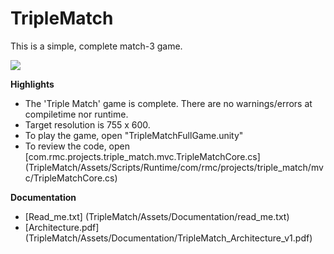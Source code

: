 # TripleMatch
This is a simple, complete match-3 game.

![](TripleMatch/Assets/Documentation/TripleMatch_Screenshot_v1.png)

**Highlights**

* The 'Triple Match' game is complete. There are no warnings/errors at compiletime nor runtime. 
* Target resolution is 755 x 600.
* To play the game, open "TripleMatchFullGame.unity"
* To review the code, open [com.rmc.projects.triple_match.mvc.TripleMatchCore.cs] (TripleMatch/Assets/Scripts/Runtime/com/rmc/projects/triple_match/mvc/TripleMatchCore.cs)

**Documentation**

* [Read_me.txt] (TripleMatch/Assets/Documentation/read_me.txt)
* [Architecture.pdf] (TripleMatch/Assets/Documentation/TripleMatch_Architecture_v1.pdf)


